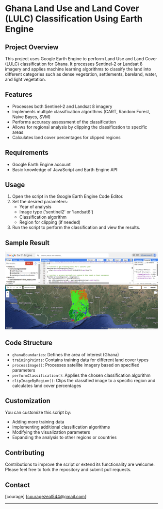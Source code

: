 # Ghana Land Use and Land Cover (LULC) Classification Using Earth Engine

## Project Overview

This project uses Google Earth Engine to perform Land Use and Land Cover (LULC) classification for Ghana. It processes Sentinel-2 or Landsat 8 imagery and applies machine learning algorithms to classify the land into different categories such as dense vegetation, settlements, bareland, water, and light vegetation.

## Features

- Processes both Sentinel-2 and Landsat 8 imagery
- Implements multiple classification algorithms (CART, Random Forest, Naive Bayes, SVM)
- Performs accuracy assessment of the classification
- Allows for regional analysis by clipping the classification to specific areas
- Calculates land cover percentages for clipped regions

## Requirements

- Google Earth Engine account
- Basic knowledge of JavaScript and Earth Engine API

## Usage

1. Open the script in the Google Earth Engine Code Editor.
2. Set the desired parameters:
   - Year of analysis
   - Image type ('sentinel2' or 'landsat8')
   - Classification algorithm
   - Region for clipping (if needed)
3. Run the script to perform the classification and view the results.

## Sample Result

<img src=ghana_classified.png>

## Code Structure

- `ghanaBoundaries`: Defines the area of interest (Ghana)
- `trainingPoints`: Contains training data for different land cover types
- `processImage()`: Processes satellite imagery based on specified parameters
- `performClassification()`: Applies the chosen classification algorithm
- `clipImageByRegion()`: Clips the classified image to a specific region and calculates land cover percentages

## Customization

You can customize this script by:
- Adding more training data
- Implementing additional classification algorithms
- Modifying the visualization parameters
- Expanding the analysis to other regions or countries

## Contributing

Contributions to improve the script or extend its functionality are welcome. Please feel free to fork the repository and submit pull requests.

## Contact

[courage]
[couragezeal544@gmail.com]

---
